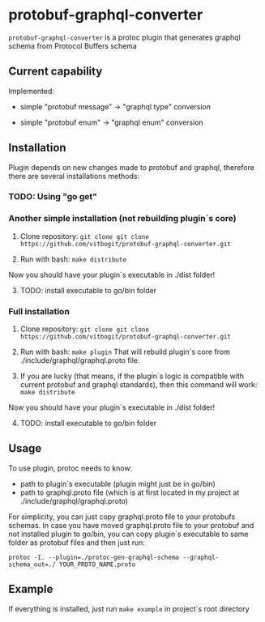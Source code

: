 # protobuf-graphql-converter

`protobuf-graphql-converter` is a protoc plugin that generates graphql schema from Protocol Buffers schema

## Current capability

Implemented:

- simple "protobuf message" -> "graphql type" conversion 

- simple "protobuf enum" -> "graphql enum" conversion

## Installation

Plugin depends on new changes made to protobuf and graphql, therefore
there are several installations methods:

### TODO: Using "go get"

### Another simple installation (not rebuilding plugin`s core)

1) Clone repository:
```git clone git clone https://github.com/vitbogit/protobuf-graphql-converter.git```

2) Run with bash:
 ```make distribute```

Now you should have your plugin`s executable in ./dist folder!

3) TODO: install executable to go/bin folder

### Full installation 

1) Clone repository:
```git clone git clone https://github.com/vitbogit/protobuf-graphql-converter.git```

2) Run with bash:
 ```make plugin```
 That will rebuild plugin`s core from ./include/graphql/graphql.proto file.

3) If you are lucky (that means, if the plugin`s logic is compatible with current protobuf
and graphql standards), then this command will work:
 ```make distribute```

Now you should have your plugin`s executable in ./dist folder!

4) TODO: install executable to go/bin folder

## Usage

To use plugin, protoc needs to know:
- path to plugin`s executable (plugin might just be in go/bin)
- path to graphql.proto file (which is at first located in my project at ./include/graphql/graphql.proto)

For simplicity, you can just copy graphql.proto file to your protobufs schemas.
In case you have moved graphql.proto file to your protobuf and not installed plugin to go/bin, you can copy plugin`s executable to same folder as protobuf files and then just run:

```
protoc -I. --plugin=./protoc-gen-graphql-schema --graphql-schema_out=./ YOUR_PROTO_NAME.proto
```

## Example

If everything is installed, just run `make example` in project`s root directory